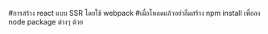 #การสร้าง react แบบ SSR โดยใช้ webpack
#เมื่อโหลดแล้วอย่าลืมสร้าง npm install เพื่อลง node package  ต่างๆ ด้วย